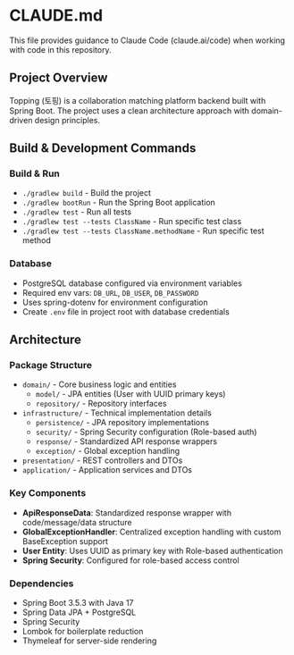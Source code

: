 # CLAUDE.md

This file provides guidance to Claude Code (claude.ai/code) when working with code in this repository.

## Project Overview
Topping (토핑) is a collaboration matching platform backend built with Spring Boot. The project uses a clean architecture approach with domain-driven design principles.

## Build & Development Commands

### Build & Run
- `./gradlew build` - Build the project
- `./gradlew bootRun` - Run the Spring Boot application
- `./gradlew test` - Run all tests
- `./gradlew test --tests ClassName` - Run specific test class
- `./gradlew test --tests ClassName.methodName` - Run specific test method

### Database
- PostgreSQL database configured via environment variables
- Required env vars: `DB_URL`, `DB_USER`, `DB_PASSWORD`
- Uses spring-dotenv for environment configuration
- Create `.env` file in project root with database credentials

## Architecture

### Package Structure
- `domain/` - Core business logic and entities
  - `model/` - JPA entities (User with UUID primary keys)
  - `repository/` - Repository interfaces
- `infrastructure/` - Technical implementation details
  - `persistence/` - JPA repository implementations
  - `security/` - Spring Security configuration (Role-based auth)
  - `response/` - Standardized API response wrappers
  - `exception/` - Global exception handling
- `presentation/` - REST controllers and DTOs
- `application/` - Application services and DTOs

### Key Components
- **ApiResponseData**: Standardized response wrapper with code/message/data structure
- **GlobalExceptionHandler**: Centralized exception handling with custom BaseException support
- **User Entity**: Uses UUID as primary key with Role-based authentication
- **Spring Security**: Configured for role-based access control

### Dependencies
- Spring Boot 3.5.3 with Java 17
- Spring Data JPA + PostgreSQL
- Spring Security
- Lombok for boilerplate reduction
- Thymeleaf for server-side rendering
